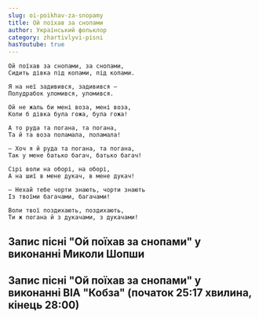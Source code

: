 ```yaml
---
slug: oi-poikhav-za-snopamy
title: Ой поїхав за снопами
author: Український фольклор
category: zhartivlyvi-pisni
hasYoutube: true
---
```

```
Ой поїхав за снопами, за снопами,
Сидить дівка під копами, під копами.
```

```
Я на неї задивився, задивився —
Полудрабок уломився, уломився.
```

```
Ой не жаль би мені воза, мені воза,
Коли б дівка була гожа, була гожа!
```

```
А то руда та погана, та погана,
Та й та воза поламала, поламала!
```

```
— Хоч я й руда та погана, та погана,
Так у мене батько багач, батько багач!
```

```
Сірі воли на оборі, на оборі,
А на шиї в мене дукач, в мене дукач!
```


```
— Нехай тебе чорти знають, чорти знають
Із твоїми багачами, багачами!
```

```
Воли твої поздихають, поздихають,
Ти ж погана й з дукачами, з дукачами!
```

## Запис пісні "Ой поїхав за снопами" у виконанні Миколи Шопши

<YoutubeIframe id="w2NQGLGFBuE" className="md:w-4/5" />

## Запис пісні "Ой поїхав за снопами" у виконанні ВІА "Кобза" (початок 25:17 хвилина, кінець 28:00)

<YoutubeIframe id="VR3uU3DYJHo" className="md:w-4/5" />

